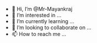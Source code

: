 - 👋 Hi, I’m @Mr-Mayankraj
- 👀 I’m interested in ...
- 🌱 I’m currently learning ...
- 💞️ I’m looking to collaborate on ...
- 📫 How to reach me ...

<!---
Mr-Mayankraj/Mr-Mayankraj is a ✨ special ✨ repository because its `README.md` (this file) appears on your GitHub profile.
You can click the Preview link to take a look at your changes.
--->
